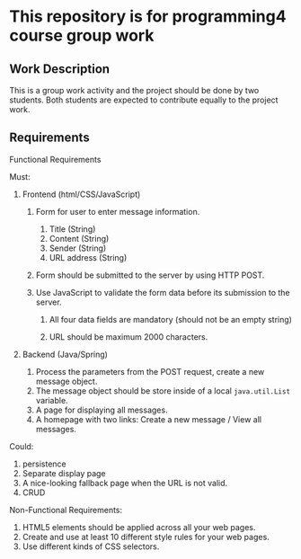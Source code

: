 # This repository is for programming4 course group work



## Work Description

This is a group work activity and the project should be done by two students. Both students are expected to contribute equally to the project work.



## Requirements

Functional Requirements

Must:

1. Frontend (html/CSS/JavaScript)

   1. Form for user to enter message information.

      1. Title (String)
      2. Content (String)
      3. Sender (String)
      4. URL address (String)

   2. Form should be submitted to the server by using HTTP POST.

   3. Use JavaScript to validate the form data before its submission to the server.

      1. All four data fields are mandatory (should not be an empty string) 

      2. URL should be maximum 2000 characters.

          

2. Backend (Java/Spring)

   1. Process the parameters from the POST request, create a new message object.
   2. The message object should be store inside of a local `java.util.List` variable.
   3. A page for displaying all messages.
   4. A homepage with two links: Create a new message / View all messages.

 

Could:

1. persistence
2. Separate display page
3. A nice-looking fallback page when the URL is not valid.
4. CRUD

 

Non-Functional Requirements:

1. HTML5 elements should be applied across all your web pages.
2.  Create and use at least 10 different style rules for your web pages.
3. Use different kinds of CSS selectors. 